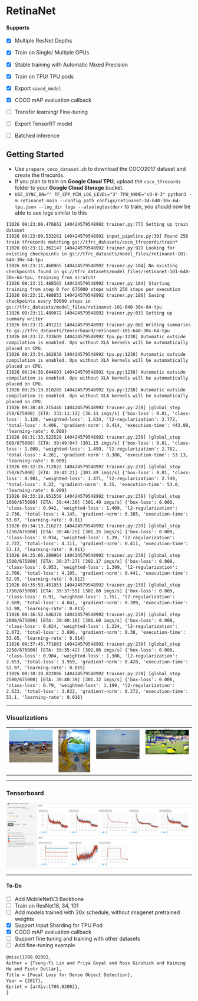 # RetinaNet

#### Supports
 - [x] Multiple ResNet Depths
 - [x] Train on Single/ Multiple GPUs
 - [x] Stable training with Automatic Mixed Precision
 - [x] Train on TPU/ TPU pods
 - [x] Export `saved_model`
 - [x] COCO mAP evaluation callback
 - [ ] Transfer learning/ Fine-tuning
 - [ ] Export TensorRT model
 - [ ] Batched inference



## Getting Started
 - Use `prepare_coco_dataset.sh` to download the COCO2017 dataset and create the tfrecords.
 - If you plan to train on **Google Cloud TPU**, upload the `coco_tfrecords` folder to your **Google Cloud Storage** bucket.
 - `USE_SYNC_BN="" TF_CPP_MIN_LOG_LEVEL="3" TPU_NAME="v3-8-3" python3 -m retinanet.main --config_path configs/retinanet-34-640-30x-64-tpu.json --log_dir logs --alsologtostderr` to train, you should now be able to see logs similar to this
```
I1026 09:23:09.476862 140424579548992 trainer.py:77] Setting up train dataset
I1026 09:23:09.533261 140424579548992 input_pipeline.py:30] Found 256 train tfrecords matching gs://tfrc_datasets/coco_tfrecords/train*
I1026 09:23:11.362147 140424579548992 trainer.py:92] Looking for existing checkpoints in gs://tfrc_datasets/model_files/retinanet-101-640-30x-64-tpu
I1026 09:23:11.468965 140424579548992 trainer.py:104] No existing checkpoints found in gs://tfrc_datasets/model_files/retinanet-101-640-30x-64-tpu, training from scratch!
I1026 09:23:11.488565 140424579548992 trainer.py:184] Starting training from step 0 for 675000 steps with 250 steps per execution
I1026 09:23:11.488853 140424579548992 trainer.py:186] Saving checkpoints every 50000 steps in gs://tfrc_datasets/model_files/retinanet-101-640-30x-64-tpu
I1026 09:23:11.489072 140424579548992 trainer.py:83] Setting up summary writer
I1026 09:23:11.491212 140424579548992 trainer.py:88] Writing summaries to gs://tfrc_datasets/tensorboard/retinanet-101-640-30x-64-tpu
I1026 09:23:12.733609 140424579548992 tpu.py:1238] Automatic outside compilation is enabled. Ops without XLA kernels will be automatically placed on CPU.
I1026 09:23:54.162838 140424579548992 tpu.py:1238] Automatic outside compilation is enabled. Ops without XLA kernels will be automatically placed on CPU.
I1026 09:24:38.644693 140424579548992 tpu.py:1238] Automatic outside compilation is enabled. Ops without XLA kernels will be automatically placed on CPU.
I1026 09:25:19.810285 140424579548992 tpu.py:1238] Automatic outside compilation is enabled. Ops without XLA kernels will be automatically placed on CPU.
I1026 09:30:40.215446 140424579548992 trainer.py:239] [global_step 250/675000] [ETA: 332:11:12] [36.11 imgs/s] {'box-loss': 0.01, 'class-loss': 1.128, 'weighted-loss': 1.634, 'l2-regularization': 2.772, 'total-loss': 4.406, 'gradient-norm': 0.414, 'execution-time': 443.08, 'learning-rate': 0.008}
I1026 09:31:33.522529 140424579548992 trainer.py:239] [global_step 500/675000] [ETA: 39:49:04] [301.15 imgs/s] {'box-loss': 0.01, 'class-loss': 1.008, 'weighted-loss': 1.499, 'l2-regularization': 2.762, 'total-loss': 4.261, 'gradient-norm': 0.388, 'execution-time': 53.13, 'learning-rate': 0.009}
I1026 09:32:26.712022 140424579548992 trainer.py:239] [global_step 750/675000] [ETA: 39:42:21] [301.89 imgs/s] {'box-loss': 0.01, 'class-loss': 0.981, 'weighted-loss': 1.471, 'l2-regularization': 2.749, 'total-loss': 4.22, 'gradient-norm': 0.35, 'execution-time': 53.0, 'learning-rate': 0.009}
I1026 09:33:19.951558 140424579548992 trainer.py:239] [global_step 1000/675000] [ETA: 39:44:36] [301.49 imgs/s] {'box-loss': 0.009, 'class-loss': 0.942, 'weighted-loss': 1.409, 'l2-regularization': 2.736, 'total-loss': 4.145, 'gradient-norm': 0.385, 'execution-time': 53.07, 'learning-rate': 0.01}
I1026 09:34:13.216273 140424579548992 trainer.py:239] [global_step 1250/675000] [ETA: 39:46:25] [301.15 imgs/s] {'box-loss': 0.009, 'class-loss': 0.934, 'weighted-loss': 1.39, 'l2-regularization': 2.722, 'total-loss': 4.111, 'gradient-norm': 0.411, 'execution-time': 53.13, 'learning-rate': 0.011}
I1026 09:35:06.289964 140424579548992 trainer.py:239] [global_step 1500/675000] [ETA: 39:37:27] [302.17 imgs/s] {'box-loss': 0.009, 'class-loss': 0.953, 'weighted-loss': 1.399, 'l2-regularization': 2.706, 'total-loss': 4.105, 'gradient-norm': 0.441, 'execution-time': 52.95, 'learning-rate': 0.012}
I1026 09:35:59.451853 140424579548992 trainer.py:239] [global_step 1750/675000] [ETA: 39:37:55] [302.00 imgs/s] {'box-loss': 0.009, 'class-loss': 0.91, 'weighted-loss': 1.351, 'l2-regularization': 2.689, 'total-loss': 4.041, 'gradient-norm': 0.399, 'execution-time': 52.98, 'learning-rate': 0.013}
I1026 09:36:52.646378 140424579548992 trainer.py:239] [global_step 2000/675000] [ETA: 39:40:10] [301.60 imgs/s] {'box-loss': 0.008, 'class-loss': 0.824, 'weighted-loss': 1.224, 'l2-regularization': 2.672, 'total-loss': 3.896, 'gradient-norm': 0.38, 'execution-time': 53.05, 'learning-rate': 0.014}
I1026 09:37:45.771663 140424579548992 trainer.py:239] [global_step 2250/675000] [ETA: 39:35:42] [302.06 imgs/s] {'box-loss': 0.008, 'class-loss': 0.904, 'weighted-loss': 1.306, 'l2-regularization': 2.653, 'total-loss': 3.959, 'gradient-norm': 0.428, 'execution-time': 52.97, 'learning-rate': 0.015}
I1026 09:38:39.022006 140424579548992 trainer.py:239] [global_step 2500/675000] [ETA: 39:40:39] [301.32 imgs/s] {'box-loss': 0.008, 'class-loss': 0.79, 'weighted-loss': 1.199, 'l2-regularization': 2.633, 'total-loss': 3.832, 'gradient-norm': 0.372, 'execution-time': 53.1, 'learning-rate': 0.016}

```
___
### Visualizations

<table>
  <tr>
    <td valign="top"><img src="assets/image_3116.png"></td>
    <td valign="top"><img src="assets/image_1618.png"></td>
    <td valign="top"><img src="assets/image_4964.png"></td>
    <td valign="top"><img src="assets/image_4348.png"></td>
  </tr>
 </table>


___
### Tensorboard
![loss curves](assets/tensorboard.png)


___
#### To-Do
 - [ ] Add MobileNetV3 Backbone
 - [ ] Train on ResNet18, 34, 101
 - [ ] Add models trained with 30x schedule, without imagenet pretrained weights
 - [x] Support Input Sharding for TPU Pod
 - [x] COCO mAP evaluation callback
 - [ ] Support fine tuning and training with other datasets
 - [ ] Add fine-tuning example

```
@misc{1708.02002,
Author = {Tsung-Yi Lin and Priya Goyal and Ross Girshick and Kaiming He and Piotr Dollár},
Title = {Focal Loss for Dense Object Detection},
Year = {2017},
Eprint = {arXiv:1708.02002},
}
```
